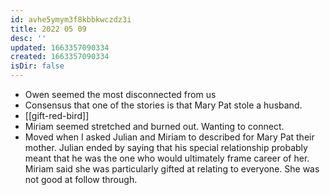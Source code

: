 ```yaml
---
id: avhe5ymym3f8kbbkwczdz3i
title: 2022 05 09
desc: ''
updated: 1663357090334
created: 1663357090334
isDir: false
---
```

- Owen seemed the most disconnected from us
- Consensus that one of the stories is that Mary Pat stole a husband. 
- [[gift-red-bird]]
- Miriam seemed stretched and burned out. Wanting to connect.
- Moved when I asked Julian and Miriam to described for Mary Pat their mother. Julian ended by saying that his special relationship probably meant that he was the one who would ultimately frame career of her. Miriam said she was particularly gifted at relating to everyone. She was not good at follow through.
